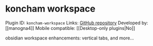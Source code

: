 # koncham workspace

Plugin ID: `koncham-workspace`
Links: [GitHub repository](https://github.com/manogna4/obsidian-koncham-workspace)
Developed by: [[manogna4]]
Mobile compatible: [[Desktop-only plugins|No]]

obsidian workspace enhancements: vertical tabs, and more...
